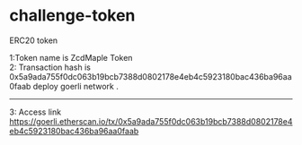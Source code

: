# challenge-token
ERC20 token

1:Token name is  ZcdMaple Token <br>
2: Transaction hash is 0x5a9ada755f0dc063b19bcb7388d0802178e4eb4c5923180bac436ba96aa0faab deploy goerli network .<hr>
3: Access link https://goerli.etherscan.io/tx/0x5a9ada755f0dc063b19bcb7388d0802178e4eb4c5923180bac436ba96aa0faab 
